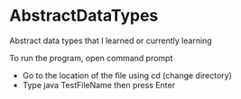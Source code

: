 # AbstractDataTypes
Abstract data types that I learned or currently learning

To run the program, open command prompt
- Go to the location of the file using cd (change directory)
- Type java TestFileName then press Enter
